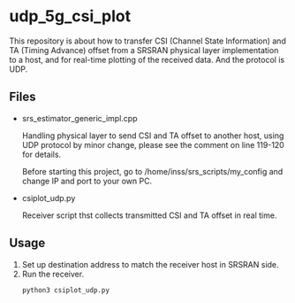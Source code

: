 # udp_5g_csi_plot
This repository is about how to transfer CSI (Channel State Information) and TA (Timing Advance) offset from a SRSRAN physical layer implementation to a host, and for real-time plotting of the received data. And the protocol is UDP.
## Files
- srs_estimator_generic_impl.cpp
  
  Handling physical layer to send CSI and TA offset to another host, using UDP protocol by minor change, please see the comment on line 119-120 for details.
  
  Before starting this project, go to /home/inss/srs_scripts/my_config and change IP and port to your own PC.
- csiplot_udp.py
  
  Receiver script thst collects transmitted CSI and TA offset in real time.
## Usage
1. Set up destination address to match the receiver host in SRSRAN side.
2. Run the receiver.
   ```bash
   python3 csiplot_udp.py
